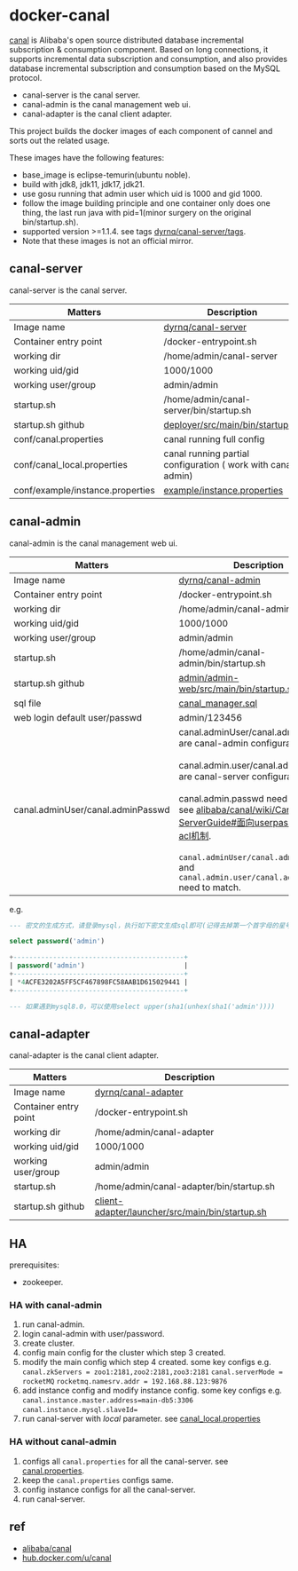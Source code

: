 # docker-canal

[canal](https://github.com/alibaba/canal) is Alibaba's open source distributed database incremental subscription & consumption component. Based on long connections, it supports incremental data subscription and consumption, and also provides database incremental subscription and consumption based on the MySQL protocol.

- canal-server is the canal server.
- canal-admin is the canal management web ui.
- canal-adapter is the canal client adapter.

This project builds the docker images of each component of cannel and sorts out the related usage.

These images have the following features:

- base_image is eclipse-temurin(ubuntu noble).
- build with jdk8, jdk11, jdk17, jdk21.
- use gosu running that admin user which uid is 1000 and gid 1000.
- follow the image building principle and one container only does one thing, the last run java with pid=1(minor surgery on the original bin/startup.sh).
- supported version >=1.1.4. see tags [dyrnq/canal-server/tags](https://hub.docker.com/r/dyrnq/canal-server/tags).
- Note that these images is not an official mirror.

## canal-server

canal-server is the canal server.

| Matters                          | Description                                                                                                                         |
|----------------------------------|-------------------------------------------------------------------------------------------------------------------------------------|
| Image name                       | [dyrnq/canal-server](https://hub.docker.com/r/dyrnq/canal-server/tags)                                                              |
| Container entry point            | /docker-entrypoint.sh                                                                                                               |
| working dir                      | /home/admin/canal-server                                                                                                            |
| working uid/gid                  | 1000/1000                                                                                                                           |
| working user/group               | admin/admin                                                                                                                         |
| startup.sh                       | /home/admin/canal-server/bin/startup.sh                                                                                             |
| startup.sh github                | [deployer/src/main/bin/startup.sh](https://github.com/alibaba/canal/blob/master/deployer/src/main/bin/startup.sh)                   |
| conf/canal.properties            | canal running full config                                                                                                           |
| conf/canal_local.properties      | canal running partial configuration ( work with canal-admin)                                                                        |
| conf/example/instance.properties | [example/instance.properties](https://github.com/alibaba/canal/blob/master/deployer/src/main/resources/example/instance.properties) |

## canal-admin

canal-admin is the canal management web ui.

| Matters                           | Description                                                                                                                                                                                                                                                                                                                                                                                                                                                                                                          |
|-----------------------------------|----------------------------------------------------------------------------------------------------------------------------------------------------------------------------------------------------------------------------------------------------------------------------------------------------------------------------------------------------------------------------------------------------------------------------------------------------------------------------------------------------------------------|
| Image name                        | [dyrnq/canal-admin](https://hub.docker.com/r/dyrnq/canal-admin/tags)                                                                                                                                                                                                                                                                                                                                                                                                                                                 |
| Container entry point             | /docker-entrypoint.sh                                                                                                                                                                                                                                                                                                                                                                                                                                                                                                |
| working dir                       | /home/admin/canal-admin                                                                                                                                                                                                                                                                                                                                                                                                                                                                                              |
| working uid/gid                   | 1000/1000                                                                                                                                                                                                                                                                                                                                                                                                                                                                                                            |
| working user/group                | admin/admin                                                                                                                                                                                                                                                                                                                                                                                                                                                                                                          |
| startup.sh                        | /home/admin/canal-admin/bin/startup.sh                                                                                                                                                                                                                                                                                                                                                                                                                                                                               |
| startup.sh github                 | [admin/admin-web/src/main/bin/startup.sh](https://github.com/alibaba/canal/blob/master/admin/admin-web/src/main/bin/startup.sh)                                                                                                                                                                                                                                                                                                                                                                                      |
| sql file                          | [canal_manager.sql](https://github.com/alibaba/canal/blob/master/docker/image/canal_manager.sql)                                                                                                                                                                                                                                                                                                                                                                                                                     |
| web login default user/passwd     | admin/123456                                                                                                                                                                                                                                                                                                                                                                                                                                                                                                         |
| canal.adminUser/canal.adminPasswd | canal.adminUser/canal.adminPasswd  are canal-admin configuration.<br/><br/>canal.admin.user/canal.admin.passwd are canal-server configuration. <br/><br/>canal.admin.passwd need encryption see [alibaba/canal/wiki/Canal-Admin-ServerGuide#面向userpasswd的安全acl机制](https://github.com/alibaba/canal/wiki/Canal-Admin-ServerGuide#%E9%9D%A2%E5%90%91userpasswd%E7%9A%84%E5%AE%89%E5%85%A8acl%E6%9C%BA%E5%88%B6).<br/><br/>`canal.adminUser/canal.adminPasswd` and `canal.admin.user/canal.admin.passwd` need to match. |

e.g.
```sql
--- 密文的生成方式，请登录mysql，执行如下密文生成sql即可(记得去掉第一个首字母的星号)

select password('admin')

+-------------------------------------------+
| password('admin')                         |
+-------------------------------------------+
| *4ACFE3202A5FF5CF467898FC58AAB1D615029441 |
+-------------------------------------------+

--- 如果遇到mysql8.0，可以使用select upper(sha1(unhex(sha1('admin'))))
```

## canal-adapter

canal-adapter is the canal client adapter.

| Matters               | Description                                                                                                                                     |
|-----------------------|-------------------------------------------------------------------------------------------------------------------------------------------------|
| Image name            | [dyrnq/canal-adapter](https://hub.docker.com/r/dyrnq/canal-adapter/tags)                                                                        |
| Container entry point | /docker-entrypoint.sh                                                                                                                           |
| working dir           | /home/admin/canal-adapter                                                                                                                       |
| working uid/gid       | 1000/1000                                                                                                                                       |
| working user/group    | admin/admin                                                                                                                                     |
| startup.sh            | /home/admin/canal-adapter/bin/startup.sh                                                                                                        |
| startup.sh github     | [client-adapter/launcher/src/main/bin/startup.sh](https://github.com/alibaba/canal/blob/master/client-adapter/launcher/src/main/bin/startup.sh) |


## HA

prerequisites:

- zookeeper.

### HA with canal-admin

1. run canal-admin.
2. login canal-admin with user/password.
3. create cluster.
4. config main config for the cluster which step 3 created.
5. modify the main config which step 4 created. some key configs e.g. `canal.zkServers = zoo1:2181,zoo2:2181,zoo3:2181` `canal.serverMode = rocketMQ` `rocketmq.namesrv.addr = 192.168.88.123:9876`
6. add instance config and modify instance config. some key configs e.g. `canal.instance.master.address=main-db5:3306` `canal.instance.mysql.slaveId=`
7. run canal-server with *local* parameter. see [canal_local.properties](https://github.com/alibaba/canal/wiki/Canal-Admin-ServerGuide#%E5%8F%98%E5%8C%96%E7%82%B9)

### HA without canal-admin

1. configs all `canal.properties` for all the canal-server. see [canal.properties](https://github.com/alibaba/canal/blob/master/deployer/src/main/resources/canal.properties). 
2. keep the `canal.properties` configs same.
3. config instance configs for all the canal-server.
4. run canal-server.

## ref

- [alibaba/canal](https://github.com/alibaba/canal)
- [hub.docker.com/u/canal](https://hub.docker.com/u/canal)
